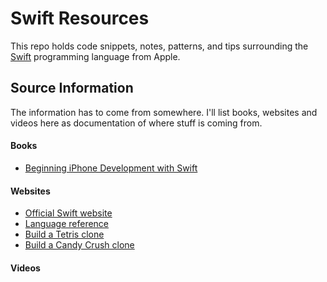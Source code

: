 # Swift Resources

This repo holds code snippets, notes, patterns, and tips surrounding the [Swift](https://developer.apple.com/swift/) programming language from Apple.

## Source Information

The information has to come from somewhere. I'll list books, websites and videos here as documentation of where stuff is coming from.

#### Books

* [Beginning iPhone Development with Swift](http://www.amazon.com/Beginning-iPhone-Development-Swift-Exploring/dp/1484204107)

#### Websites

* [Official Swift website](https://developer.apple.com/swift/)
* [Language reference](https://developer.apple.com/library/ios/documentation/Swift/Conceptual/Swift_Programming_Language/index.html#//apple_ref/doc/uid/TP40014097-CH3-ID0)
* [Build a Tetris clone](https://www.bloc.io/tutorials/swiftris-build-your-first-ios-game-with-swift#!/chapters/675)
* [Build a Candy Crush clone](http://www.raywenderlich.com/75270/make-game-like-candy-crush-with-swift-tutorial-part-1)

#### Videos